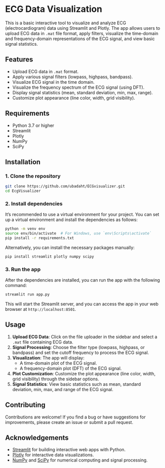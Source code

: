 
# ECG Data Visualization

This is a basic interactive tool to visualize and analyze ECG (electrocardiogram) data using Streamlit and Plotly. The app allows users to upload ECG data in `.mat` file format, apply filters, visualize the time-domain and frequency-domain representations of the ECG signal, and view basic signal statistics.

## Features

- Upload ECG data in `.mat` format.
- Apply various signal filters (lowpass, highpass, bandpass).
- Visualize ECG signal in the time domain.
- Visualize the frequency spectrum of the ECG signal (using DFT).
- Display signal statistics (mean, standard deviation, min, max, range).
- Customize plot appearance (line color, width, grid visibility).

## Requirements

- Python 3.7 or higher
- Streamlit
- Plotly
- NumPy
- SciPy

## Installation

### 1. Clone the repository

```bash
git clone https://github.com/ubadaht/ECGvisualizer.git
cd EcgVisualizer
```

### 2. Install dependencies

It’s recommended to use a virtual environment for your project. You can set up a virtual environment and install the dependencies as follows:

```bash
python -m venv env
source env/bin/activate  # For Windows, use `env\Scripts\activate`
pip install -r requirements.txt
```

Alternatively, you can install the necessary packages manually:

```bash
pip install streamlit plotly numpy scipy
```

### 3. Run the app

After the dependencies are installed, you can run the app with the following command:

```bash
streamlit run app.py
```

This will start the Streamlit server, and you can access the app in your web browser at `http://localhost:8501`.

## Usage

1. **Upload ECG Data**: Click on the file uploader in the sidebar and select a `.mat` file containing ECG data.
2. **Signal Processing**: Choose the filter type (lowpass, highpass, or bandpass) and set the cutoff frequency to process the ECG signal.
3. **Visualization**: The app will display:
   - A time-domain plot of the ECG signal.
   - A frequency-domain plot (DFT) of the ECG signal.
4. **Plot Customization**: Customize the plot appearance (line color, width, grid visibility) through the sidebar options.
5. **Signal Statistics**: View basic statistics such as mean, standard deviation, min, max, and range of the ECG signal.

## Contributing

Contributions are welcome! If you find a bug or have suggestions for improvements, please create an issue or submit a pull request.

## Acknowledgements

- [Streamlit](https://streamlit.io/) for building interactive web apps with Python.
- [Plotly](https://plotly.com/python/) for interactive data visualizations.
- [NumPy](https://numpy.org/) and [SciPy](https://www.scipy.org/) for numerical computing and signal processing.
